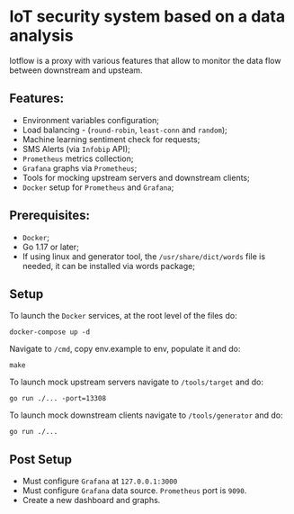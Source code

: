 # IoT security system based on a data analysis

Iotflow is a proxy with various features that allow to monitor the data flow between downstream and upsteam.

## Features:

- Environment variables configuration;
- Load balancing - (`round-robin`, `least-conn` and `random`);
- Machine learning sentiment check for requests;
- SMS Alerts (via `Infobip` API);
- `Prometheus` metrics collection;
- `Grafana` graphs via `Prometheus`;
- Tools for mocking upstream servers and downstream clients;
- `Docker` setup for `Prometheus` and `Grafana`;

## Prerequisites:

- `Docker`;
- Go 1.17 or later;
- If using linux and generator tool, the `/usr/share/dict/words` file is needed, it can be installed via words package;

## Setup

To launch the `Docker` services, at the root level of the files do:
```
docker-compose up -d
```

Navigate to `/cmd`, copy env.example to env, populate it and do:
```
make
```

To launch mock upstream servers navigate to `/tools/target` and do:
```
go run ./... -port=13308
```

To launch mock downstream clients navigate to `/tools/generator` and do:
```
go run ./...
```

## Post Setup

- Must configure `Grafana` at `127.0.0.1:3000`
- Must configure `Grafana` data source. `Prometheus` port is `9090`.
- Create a new dashboard and graphs.
